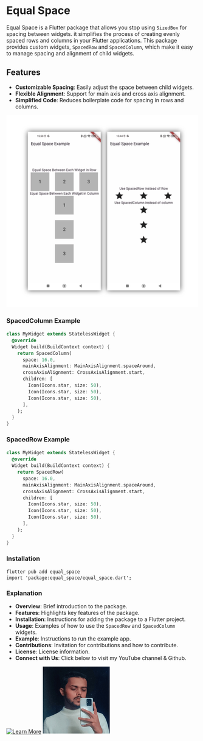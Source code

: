 # Equal Space

Equal Space is a Flutter package that allows you stop using `SizedBox` for spacing between widgets. it simplifies the process of creating evenly spaced rows and columns in your Flutter applications. This package provides custom widgets, `SpacedRow` and `SpacedColumn`, which make it easy to manage spacing and alignment of child widgets.

## Features

- **Customizable Spacing**: Easily adjust the space between child widgets.
- **Flexible Alignment**: Support for main axis and cross axis alignment.
- **Simplified Code**: Reduces boilerplate code for spacing in rows and columns.

[![Learn More](https://github.com/RanaSharjeelShji/equal_space/blob/main/example/asset/Picsart_24-06-13_16-54-08-636.jpg?raw=true)](https://www.youtube.com/channel/UCnM_HfTRzP_XRdyYmfvTsGQ)
### SpacedColumn Example

```dart
class MyWidget extends StatelessWidget {
  @override
  Widget build(BuildContext context) {
    return SpacedColumn(
      space: 16.0,
      mainAxisAlignment: MainAxisAlignment.spaceAround,
      crossAxisAlignment: CrossAxisAlignment.start,
      children: [
        Icon(Icons.star, size: 50),
        Icon(Icons.star, size: 50),
        Icon(Icons.star, size: 50),
      ],
    );
  }
}
```
### SpacedRow Example

```dart
class MyWidget extends StatelessWidget {
  @override
  Widget build(BuildContext context) {
    return SpacedRow(
      space: 16.0,
      mainAxisAlignment: MainAxisAlignment.spaceAround,
      crossAxisAlignment: CrossAxisAlignment.start,
      children: [
        Icon(Icons.star, size: 50),
        Icon(Icons.star, size: 50),
        Icon(Icons.star, size: 50),
      ],
    );
  }
}
```
### Installation 
```
flutter pub add equal_space
import 'package:equal_space/equal_space.dart';
```
### Explanation

- **Overview**: Brief introduction to the package.
- **Features**: Highlights key features of the package.
- **Installation**: Instructions for adding the package to a Flutter project.
- **Usage**: Examples of how to use the `SpacedRow` and `SpacedColumn` widgets.
- **Example**: Instructions to run the example app.
- **Contributions**: Invitation for contributions and how to contribute.
- **License**: License information.
- **Connect with Us**:  Click below to visit my YouTube channel & Github.


[![Learn More](https://yt3.googleusercontent.com/9A0wEzTcikgC4mV4t0wfGrEQUWuKqcPI_thgqBGkRlDpRSbMHwAnKoAl0HmEoVoikNs7CgCGpg=s176-c-k-c0x00ffffff-no-rj)](https://www.youtube.com/channel/UCnM_HfTRzP_XRdyYmfvTsGQ)
[![Learn More](https://github.com/RanaSharjeelShji/equal_space/blob/main/example/asset/image%20(4).png?raw=true)](https://github.com/RanaSharjeelShji)